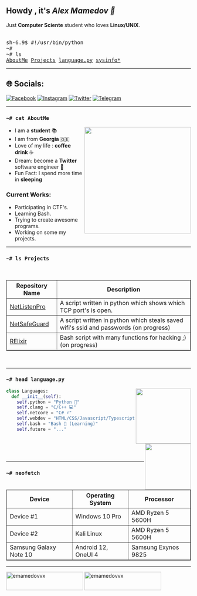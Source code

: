 <h2>Howdy , it's <i>Alex Mamedov 👋</i></h2>
Just <b>Computer Sciente</b> student who loves <b>Linux/UNIX</b>.
<br /><br />

<pre>
sh-6.9$ #!/usr/bin/python
~#
~# ls
<a href="#-cat-AboutMe">AboutMe</a> <a href="#-ls-projects">Projects</a> <a href="#-head-languagepy">language.py</a> <a href="#-sysinfo">sysinfo*</a>
</pre>

<hr />

## 🌐 Socials:
[![Facebook](https://img.shields.io/badge/Facebook-%231877F2.svg?style=for-the-badge&logo=Facebook&logoColor=white)](https://facebook.com/emamedovvx) [![Instagram](https://img.shields.io/badge/Instagram-%23E4405F.svg?style=for-the-badge&logo=Instagram&logoColor=white)](https://instagram.com/emamedovvx) [![Twitter](https://img.shields.io/badge/Twitter-%231DA1F2.svg?style=for-the-badge&logo=Twitter&logoColor=white)](https://twitter.com/emamedovvx) [![Telegram](https://img.shields.io/badge/Telegram-2CA5E0?style=for-the-badge&logo=telegram&logoColor=white)](https://t.me/emamedovvx)

<hr />

### `~# cat AboutMe`
<a href="#"><img align="right" height=290 src="https://raw.githubusercontent.com/alexemployed/alexemployed/main/.github/misc/kali.png"></a>

- I am a **student** 📚
- I am from **Georgia** 🇬🇪 
- Love of my life : **coffee drink** ☕
- Dream: become a **Twitter** software engineer 💸
- Fun Fact: I spend more time in **sleeping**

### Current Works:
- Participating in CTF's.
- Learning Bash.
- Trying to create awesome programs.
- Working on some my projects.
<hr />

### `~# ls Projects`
<br>
<table border="1">
    <tr>
        <th>Repository Name</th>
        <th>Description</th>
    </tr>
    <tr>
        <td><a href="https://github.com/alexemployed/NetListenPro">NetListenPro</a></td>
        <td>A script written in python which shows which TCP port's is open.</td>
    </tr>
    <tr>
        <td><a href="https://github.com/alexemployed/NetSafeGuard">NetSafeGuard</a></td>
        <td>A script written in python which steals saved wifi's ssid and passwords (on progress)</td>
    </tr>
    <tr>
        <td><a href="https://github.com/alexemployed/Elixir">RElixir</a></td>
        <td>Bash script with many functions for hacking ;) (on progress)</td>
    </tr>
</table>

<br/>

<!-- Languages -->
<hr />

### `~# head language.py`
<a href="#"><img align="right" height=150 src="https://github-readme-stats.vercel.app/api?username=alexemployed&theme=synthwave&show_icons=true"></a>

```python
class Languages:
  def __init__(self):
    self.python = "Python 🐍"
    self.clang = "C/C++ 💻"
    self.netcore = "C# ♯"
    self.webdev = "HTML/CSS/Javascript/Typescript 🌐"
    self.bash = "Bash 🔩 (Learning)"
    self.future = "..."
```
<br>
<a href="#"><img align="right" height=125 src="https://github-readme-stats.vercel.app/api/top-langs/?username=alexemployed&layout=compact&theme=react&hide=html,css&hide_border=true&card_width=300&hide_title=true&langs_count=6"></a><br>

<br/>
<hr />

<!-- System Info -->
### `~# neofetch`
<table border="1">
  <tr>
    <th>Device</th>
    <th>Operating System</th>
    <th>Processor</th>
  </tr>
  <tr>
    <td>Device #1</td>
    <td>Windows 10 Pro</td>
    <td>AMD Ryzen 5 5600H</td>
  </tr>
  <tr>
    <td>Device #2</td>
    <td>Kali Linux</td>
    <td>AMD Ryzen 5 5600H</td>
  </tr>
  <tr>
    <td>Samsung Galaxy Note 10</td>
    <td>Android 12, OneUI 4</td>
    <td>Samsung Exynos 9825</td>
  </tr>
</table>
<hr />

<p><a href="https://www.buymeacoffee.com/emamedovvx"> <img align="left" src="https://cdn.buymeacoffee.com/buttons/v2/default-yellow.png" height="50" width="210" alt="emamedovvx" /></a><a href="https://ko-fi.com/emamedovvx"> <img align="left" src="https://cdn.ko-fi.com/cdn/kofi3.png?v=3" height="50" width="210" alt="emamedovvx" /></a></p><br><br>
